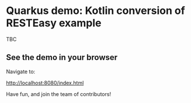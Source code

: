 # Quarkus demo: Kotlin conversion of RESTEasy example

TBC







## See the demo in your browser

Navigate to:

<http://localhost:8080/index.html>

Have fun, and join the team of contributors!
